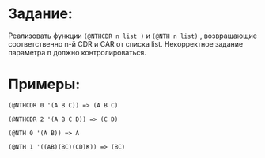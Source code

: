 Задание:
========
Реализовать функции ```(@NTHCDR n list )``` и ```(@NTH n list)``` , возвращающие соответственно n-й CDR и CAR от списка list. Некорректное задание параметра n должно контролироваться.

Примеры:
========
```
(@NTHCDR 0 '(А В С)) => (А В С)

(@NTHCDR 2 '(А В С D)) => (С D)

(@NTH 0 '(А В)) => А

(@NTH 1 '((АВ)(ВС)(CD)К)) => (ВС)
```
